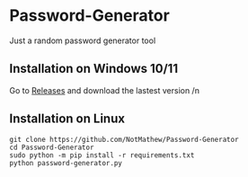 # Password-Generator
Just a random password generator tool

## Installation on Windows 10/11
Go to [Releases](https://github.com/NotMathew/Password-Generator/releases) and download the lastest version
/n
## Installation on Linux

```
git clone https://github.com/NotMathew/Password-Generator
cd Password-Generator
sudo python -m pip install -r requirements.txt
python password-generator.py
```
